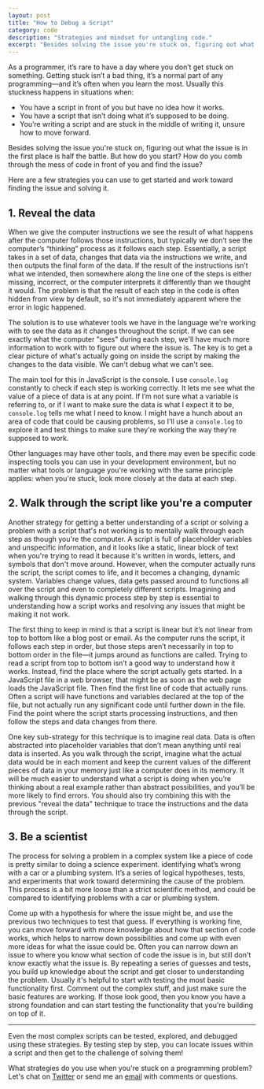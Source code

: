 ```yaml
---
layout: post
title: "How to Debug a Script"
category: code
description: "Strategies and mindset for untangling code."
excerpt: "Besides solving the issue you're stuck on, figuring out what the issue is in the first place is half the battle. But how do you start? How do you comb through the mess of code in front of you and find the issue? Here are a few strategies you can use to get started and work toward finding the issue and solving it."
---
```


As a programmer, it’s rare to have a day where you don’t get stuck on something. Getting stuck isn’t a bad thing, it’s a normal part of any programming—and it’s often when you learn the most. Usually this stuckness happens in situations when:

* You have a script in front of you but have no idea how it works.
* You have a script that isn’t doing what it’s supposed to be doing.
* You’re writing a script and are stuck in the middle of writing it, unsure how to move forward.

Besides solving the issue you're stuck on, figuring out what the issue is in the first place is half the battle. But how do you start? How do you comb through the mess of code in front of you and find the issue?

Here are a few strategies you can use to get started and work toward finding the issue and solving it.

## 1. Reveal the data

When we give the computer instructions we see the result of what happens after the computer follows those instructions, but typically we don’t see the computer’s “thinking” process as it follows each step. Essentially, a script takes in a set of data, changes that data via the instructions we write, and then outputs the final form of the data. If the result of the instructions isn’t what we intended, then somewhere along the line one of the steps is either missing, incorrect, or the computer interprets it differently than we thought it would. The problem is that the result of each step in the code is often hidden from view by default, so it's not immediately apparent where the error in logic happened.

The solution is to use whatever tools we have in the language we're working with to see the data as it changes throughout the script. If we can see exactly what the computer "sees" during each step, we'll have much more information to work with to figure out where the issue is. The key is to get a clear picture of what's actually going on inside the script by making the changes to the data visible. We can't debug what we can't see.

The main tool for this in JavaScript is the console. I use `console.log` constantly to check if each step is working correctly. It lets me see what the value of a piece of data is at any point. If I’m not sure what a variable is referring to, or if I want to make sure the data is what I expect it to be, `console.log` tells me what I need to know. I might have a hunch about an area of code that could be causing problems, so I'll use a `console.log` to explore it and test things to make sure they're working the way they're supposed to work.

Other languages may have other tools, and there may even be specific code inspecting tools you can use in your development environment, but no matter what tools or language you're working with the same principle applies: when you're stuck, look more closely at the data at each step.

## 2. Walk through the script like you're a computer

Another strategy for getting a better understanding of a script or solving a problem with a script that's not working is to mentally walk through each step as though you're the computer. A script is full of placeholder variables and unspecific information, and it looks like a static, linear block of text when you're trying to read it because it's written in words, letters, and symbols that don't move around. However, when the computer actually runs the script, the script comes to life, and it becomes a changing, dynamic system. Variables change values, data gets passed around to functions all over the script and even to completely different scripts. Imagining and walking through this dynamic process step by step is essential to understanding how a script works and resolving any issues that might be making it not work.

The first thing to keep in mind is that a script is linear but it’s not linear from top to bottom like a blog post or email. As the computer runs the script, it follows each step in order, but those steps aren’t necessarily in top to bottom order in the file—it jumps around as functions are called. Trying to read a script from top to bottom isn’t a good way to understand how it works. Instead, find the place where the script actually gets started. In a JavaScript file in a web browser, that might be as soon as the web page loads the JavaScript file. Then find the first line of code that actually runs. Often a script will have functions and variables declared at the top of the file, but not actually run any significant code until further down in the file. Find the point where the script starts processing instructions, and then follow the steps and data changes from there.

One key sub-strategy for this technique is to imagine real data. Data is often abstracted into placeholder variables that don’t mean anything until real data is inserted. As you walk through the script, imagine what the actual data would be in each moment and keep the current values of the different pieces of data in your memory just like a computer does in its memory. It will be much easier to understand what a script is doing when you’re thinking about a real example rather than abstract possibilities, and you’ll be more likely to find errors. You should also try combining this with the previous "reveal the data" technique to trace the instructions and the data through the script.

## 3. Be a scientist

The process for solving a problem in a complex system like a piece of code is pretty similar to doing a science experiment. identifying what’s wrong with a car or a plumbing system. It’s a series of logical hypotheses, tests, and experiments that work toward determining the cause of the problem. This process is a bit more loose than a strict scientific method, and could be compared to identifying problems with a car or plumbing system.

Come up with a hypothesis for where the issue might be, and use the previous two techniques to test that guess. If everything is working fine, you can move forward with more knowledge about how that section of code works, which helps to narrow down possibilities and come up with even more ideas for what the issue could be. Often you can narrow down an issue to where you know what section of code the issue is in, but still don't know exactly what the issue is. By repeating a series of guesses and tests, you build up knowledge about the script and get closer to understanding the problem. Usually it's helpful to start with testing the most basic functionality first. Comment out the complex stuff, and just make sure the basic features are working. If those look good, then you know you have a strong foundation and can start testing the functionality that you're building on top of it.

---

Even the most complex scripts can be tested, explored, and debugged using these strategies. By testing step by step, you can locate issues within a script and then get to the challenge of solving them!

What strategies do you use when you're stuck on a programming problem? Let's chat on [Twitter](http://twitter.com/kev_mcg) or send me an [email](mailto:kevin@sandcastle.co) with comments or questions.
